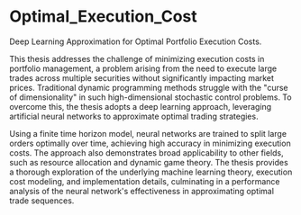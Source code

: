 # Optimal_Execution_Cost
Deep Learning Approximation for Optimal Portfolio Execution Costs.

This thesis addresses the challenge of minimizing execution costs in portfolio management, a problem arising from the need to execute large trades across multiple securities without significantly impacting market prices. Traditional dynamic programming methods struggle with the "curse of dimensionality" in such high-dimensional stochastic control problems. To overcome this, the thesis adopts a deep learning approach, leveraging artificial neural networks to approximate optimal trading strategies.

Using a finite time horizon model, neural networks are trained to split large orders optimally over time, achieving high accuracy in minimizing execution costs. The approach also demonstrates broad applicability to other fields, such as resource allocation and dynamic game theory. The thesis provides a thorough exploration of the underlying machine learning theory, execution cost modeling, and implementation details, culminating in a performance analysis of the neural network's effectiveness in approximating optimal trade sequences.
